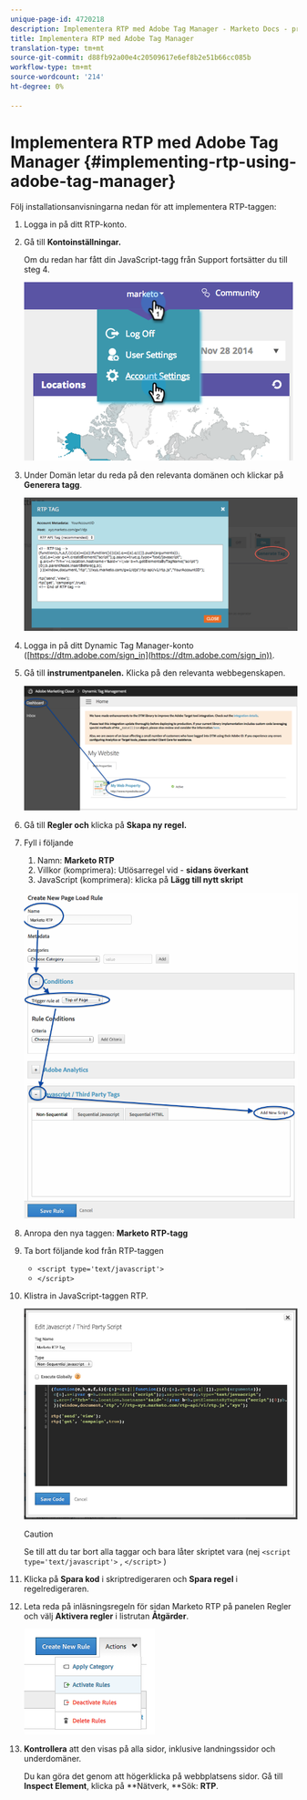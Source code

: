 ```yaml
---
unique-page-id: 4720218
description: Implementera RTP med Adobe Tag Manager - Marketo Docs - produktdokumentation
title: Implementera RTP med Adobe Tag Manager
translation-type: tm+mt
source-git-commit: d88fb92a00e4c20509617e6ef8b2e51b66cc085b
workflow-type: tm+mt
source-wordcount: '214'
ht-degree: 0%

---
```



# Implementera RTP med Adobe Tag Manager {#implementing-rtp-using-adobe-tag-manager}

Följ installationsanvisningarna nedan för att implementera RTP-taggen:

1. Logga in på ditt RTP-konto.
1. Gå till **Kontoinställningar.**

   Om du redan har fått din JavaScript-tagg från Support fortsätter du till steg 4.

   ![](assets/image2014-11-30-15-3a19-3a21-4.png)

1. Under Domän letar du reda på den relevanta domänen och klickar på **Generera tagg**.

   ![](assets/image2014-11-30-15-3a20-3a17-4.png)

1. Logga in på ditt Dynamic Tag Manager-konto ([https://dtm.adobe.com/sign_in](https://dtm.adobe.com/sign_in)).
1. Gå till **instrumentpanelen.** Klicka på den relevanta webbegenskapen.

   ![](assets/image2014-12-3-17-3a58-3a17.png)

1. Gå till **Regler och** klicka på **Skapa ny regel.**

1. Fyll i följande

   1. Namn: **Marketo RTP**
   1. Villkor (komprimera): Utlösarregel vid - **sidans överkant**
   1. JavaScript (komprimera): klicka på **Lägg till nytt skript**

   ![](assets/image2014-12-3-17-3a59-3a40.png)

1. Anropa den nya taggen: **Marketo RTP-tagg**
1. Ta bort följande kod från RTP-taggen

   * `<script type='text/javascript'>`
   * `</script>`

1. Klistra in JavaScript-taggen RTP.

   ![](assets/image2014-12-3-18-3a3-3a45.png)

   >[!CAUTION]
   >
   >Se till att du tar bort alla taggar och bara låter skriptet vara (nej `<script type='text/javascript'>` , `</script>` )

1. Klicka på **Spara kod** i skriptredigeraren och **Spara regel** i regelredigeraren.

1. Leta reda på inläsningsregeln för sidan Marketo RTP på panelen Regler och välj **Aktivera regler** i listrutan **Åtgärder**.

   ![](assets/image2014-12-3-18-3a4-3a14.png)

1. **Kontrollera** att den visas på alla sidor, inklusive landningssidor och underdomäner.

   Du kan göra det genom att högerklicka på webbplatsens sidor. Gå till **Inspect Element**, klicka på **Nätverk, **Sök: **RTP**.
